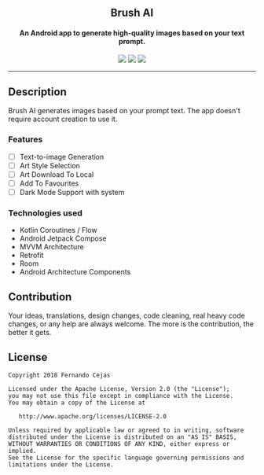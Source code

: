 <h2 align="center"><b>Brush AI</b></h2>
<h4 align="center">An Android app to generate high-quality images based on your text prompt.</h4>
<p align="center">
<a href="https://github.com/mukul500/AnimeXStream" alt="GitHub release"><img src="https://img.shields.io/badge/version-0.0.0-blue.svg?style=for-the-badge" ></a>
<a href="/LICENSE" alt="License: GPLv3"><img src="https://img.shields.io/badge/License-apache-orange.svg?style=for-the-badge"></a>
<a href="https://github.com/mukul500/AnimeXStream" alt="Build Status"><img src="https://img.shields.io/badge/build-passing-yellowgreen.svg?style=for-the-badge"></a>
</p>

<hr>

## Description

Brush AI generates images based on your prompt text. The app doesn't require account creation to use it.

### Features

- [ ] Text-to-image Generation
- [ ] Art Style Selection
- [ ] Art Download To Local
- [ ] Add To Favourites
- [ ] Dark Mode Support with system

### Technologies used
* Kotlin Coroutines / Flow
* Android Jetpack Compose
* MVVM Architecture
* Retrofit
* Room
* Android Architecture Components

## Contribution
Your ideas, translations, design changes, code cleaning, real heavy code changes, or any help are always welcome. The more is the contribution, the better it gets.

## License
    Copyright 2018 Fernando Cejas

    Licensed under the Apache License, Version 2.0 (the "License");
    you may not use this file except in compliance with the License.
    You may obtain a copy of the License at

       http://www.apache.org/licenses/LICENSE-2.0

    Unless required by applicable law or agreed to in writing, software
    distributed under the License is distributed on an "AS IS" BASIS,
    WITHOUT WARRANTIES OR CONDITIONS OF ANY KIND, either express or implied.
    See the License for the specific language governing permissions and
    limitations under the License.